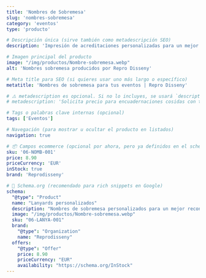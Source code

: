 ```yaml
---
title: 'Nombres de Sobremesa'
slug: 'nombres-sobremesa'
category: 'eventos'
type: 'producto'

# Descripción única (sirve también como metadescripción SEO)
description: 'Impresión de acreditaciones personalizadas para un mejor reconocimiento visual durante la organización de eventos. Refuerza el branding en el acto.'

# Imagen principal del producto
image: "/img/productos/Nombre-sobremesa.webp"
alt: 'Nombres sobremesa producidos por Repro Disseny'

# Meta title para SEO (si quieres usar uno más largo o específico)
metatitle: 'Nombres de sobremesa para tus eventos | Repro Disseny'

# ⚠️ metadescription es opcional. Si no lo incluyes, se usará `description` como fallback.
# metadescription: 'Solicita precio para encuadernaciones cosidas con tapa dura. Alta calidad y presentación profesional.'

# Tags o palabras clave internas (opcional)
tags: ['Eventos']

# Navegación (para mostrar u ocultar el producto en listados)
navigation: true

# 📦 Campos ecommerce (opcional por ahora, pero ya definidos en el schema)
sku: '06-NOMB-001'
price: 8.90
priceCurrency: 'EUR'
inStock: true
brand: 'Reprodisseny'

# 🎯 Schema.org (recomendado para rich snippets en Google)
schema:
  "@type": "Product"
  name: "Lanyards personalizados"
  description: "Nombres de sobremesa personalizados para un mejor reconocimiento visual durante la organización de eventos."
  image: "/img/productos/Nombre-sobremesa.webp"
  sku: "06-LANYA-001"
  brand:
    "@type": "Organization"
    name: "Reprodisseny"
  offers:
    "@type": "Offer"
    price: 8.90
    priceCurrency: "EUR"
    availability: "https://schema.org/InStock"
---
```

